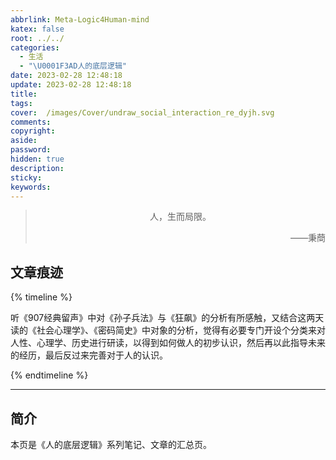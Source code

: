 ```yaml
---
abbrlink: Meta-Logic4Human-mind
katex: false
root: ../../
categories:
  - 生活
  - "\U0001F3AD人的底层逻辑"
date: 2023-02-28 12:48:18
update: 2023-02-28 12:48:18
title:
tags:
cover:  /images/Cover/undraw_social_interaction_re_dyjh.svg
comments:
copyright:
aside:
password:
hidden: true
description:
sticky:
keywords:
---
```


> <center>人，生而局限。</center>
> <p align="right">——秉蕳</p>
## 文章痕迹
{% timeline %}
<!-- timeline 2023-02-28-->
听《907经典留声》中对《孙子兵法》与《狂飙》的分析有所感触，又结合这两天读的《社会心理学》、《密码简史》中对象的分析，觉得有必要专门开设个分类来对人性、心理学、历史进行研读，以得到如何做人的初步认识，然后再以此指导未来的经历，最后反过来完善对于人的认识。
<!-- endtimeline -->
{% endtimeline %}

-----

## 简介
本页是《人的底层逻辑》系列笔记、文章的汇总页。